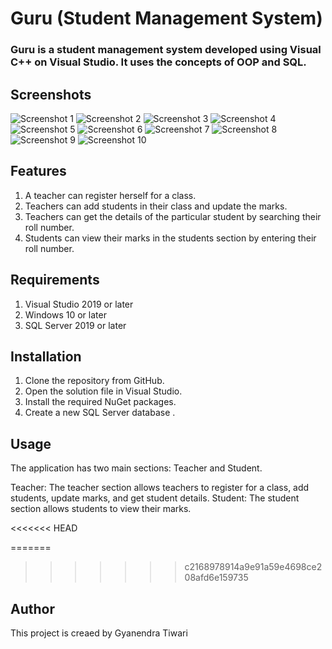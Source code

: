 # Guru (Student Management System)

### Guru is a student management system developed using Visual C++ on Visual Studio. It uses the concepts of OOP and SQL.

## Screenshots

![Screenshot 1](./images/ss1.png)
![Screenshot 2](./images/ss2.png)
![Screenshot 3](./images/ss3.png)
![Screenshot 4](./images/ss4.png)
![Screenshot 5](./images/ss5.png)
![Screenshot 6](./images/ss6.png)
![Screenshot 7](./images/ss7.png)
![Screenshot 8](./images/ss8.png)
![Screenshot 9](./images/ss9.png)
![Screenshot 10](./images/ss10.png)

## Features

1. A teacher can register herself for a class.
2. Teachers can add students in their class and update the marks.
3. Teachers can get the details of the particular student by searching their roll number.
4. Students can view their marks in the students section by entering their roll number.

## Requirements

1. Visual Studio 2019 or later
2. Windows 10 or later
3. SQL Server 2019 or later

## Installation

1. Clone the repository from GitHub.
2. Open the solution file in Visual Studio.
3. Install the required NuGet packages.
4. Create a new SQL Server database .

## Usage

The application has two main sections: Teacher and Student.

Teacher: The teacher section allows teachers to register for a class, add students, update marks, and get student details.
Student: The student section allows students to view their marks.

<<<<<<< HEAD


=======
>>>>>>> c2168978914a9e91a59e4698ce208afd6e159735
## Author

This project is creaed by Gyanendra Tiwari
